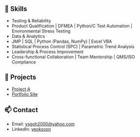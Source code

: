 ## 🔧 Skills
- Testing & Reliability
- Product Qualification | DFMEA | Python/C Test Automation | Environmental Stress Testing
- Data & Analytics
- JMP | SQL | Python (Pandas, NumPy) | Excel VBA
- Statistical Process Control (SPC) | Parametric Trend Analysis
- Leadership & Process Improvement
- Cross-functional Collaboration | Team Mentorship | QMS/ISO Compliance 

## 🚀 Projects
- [Project A](https://github.com/johnsmith/project-a)
- [Portfolio Site](https://johnsmith.github.io/)

## 📫 Contact
- Email: ysgoh2000@yahoo.com
- LinkedIn: [yeoksoon](https://www.linkedin.com/in/yeoksoon/)
